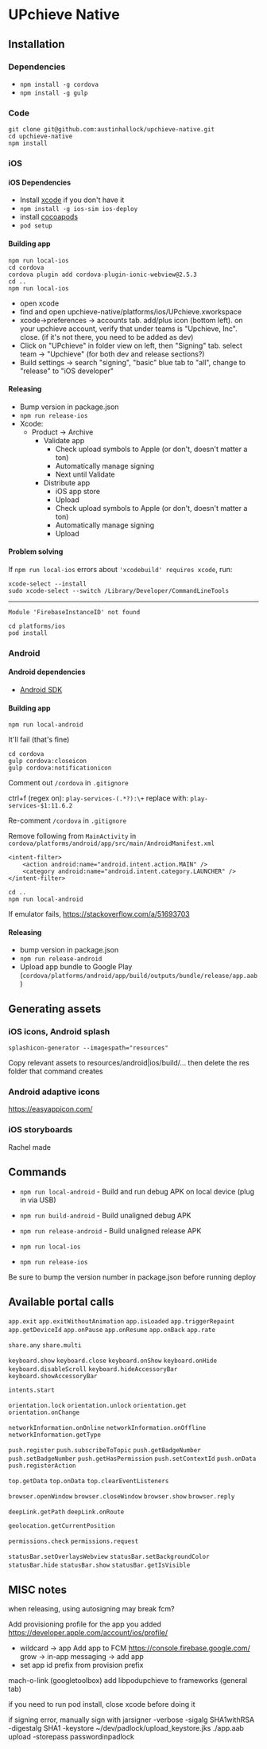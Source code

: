 # UPchieve Native

## Installation
### Dependencies
- `npm install -g cordova`
- `npm install -g gulp`

### Code
```
git clone git@github.com:austinhallock/upchieve-native.git
cd upchieve-native
npm install
```

### iOS
#### iOS Dependencies
- Install [xcode](https://apps.apple.com/us/app/xcode/id497799835?mt=12) if you don't have it
- `npm install -g ios-sim ios-deploy`
- install [cocoapods](https://guides.cocoapods.org/using/getting-started)
- `pod setup`

#### Building app

```
npm run local-ios
cd cordova
cordova plugin add cordova-plugin-ionic-webview@2.5.3
cd ..
npm run local-ios
```

- open xcode
- find and open upchieve-native/platforms/ios/UPchieve.xworkspace
- xcode->preferences -> accounts tab. add/plus icon (bottom left). on your upchieve account, verify that under teams is "Upchieve, Inc". close. (if it's not there, you need to be added as dev)
- Click on "UPchieve" in folder view on left, then "Signing" tab. select team -> "Upchieve" (for both dev and release sections?)
- Build settings -> search "signing", "basic" blue tab to "all", change to "release" to "iOS developer"

#### Releasing
- Bump version in package.json
- `npm run release-ios`
- Xcode:
  - Product -> Archive
    - Validate app
      - Check upload symbols to Apple (or don't, doesn't matter a ton)
      - Automatically manage signing
      - Next until Validate
    - Distribute app
      - iOS app store
      - Upload
      - Check upload symbols to Apple (or don't, doesn't matter a ton)
      - Automatically manage signing
      - Upload

#### Problem solving
If `npm run local-ios` errors about `'xcodebuild' requires xcode`, run:
```
xcode-select --install
sudo xcode-select --switch /Library/Developer/CommandLineTools
```
---
`Module 'FirebaseInstanceID' not found`
```
cd platforms/ios
pod install
```


### Android
#### Android dependencies
- [Android SDK](https://developer.android.com/sdk/installing/index.html)

#### Building app
```
npm run local-android
```

It'll fail (that's fine)

```
cd cordova
gulp cordova:closeicon
gulp cordova:notificationicon
```

Comment out `/cordova` in `.gitignore`

ctrl+f (regex on): `play-services-(.*?):\+`
replace with: `play-services-$1:11.6.2`

Re-comment `/cordova` in `.gitignore`

Remove following from `MainActivity` in `cordova/platforms/android/app/src/main/AndroidManifest.xml`
```
<intent-filter>
    <action android:name="android.intent.action.MAIN" />
    <category android:name="android.intent.category.LAUNCHER" />
</intent-filter>
```

```
cd ..
npm run local-android
```

If emulator fails, https://stackoverflow.com/a/51693703

#### Releasing
- bump version in package.json
- `npm run release-android`
- Upload app bundle to Google Play (`cordova/platforms/android/app/build/outputs/bundle/release/app.aab`)

## Generating assets
### iOS icons, Android splash
```
splashicon-generator --imagespath="resources"
```

Copy relevant assets to resources/android|ios/build/... then delete the res folder that command creates

### Android adaptive icons
https://easyappicon.com/

### iOS storyboards
Rachel made

## Commands

  - `npm run local-android` - Build and run debug APK on local device (plug in via USB)
  - `npm run build-android` - Build unaligned debug APK
  - `npm run release-android` - Build unaligned release APK

  - `npm run local-ios`
  - `npm run release-ios`

Be sure to bump the version number in package.json before running deploy

## Available portal calls
 `app.exit`
 `app.exitWithoutAnimation`
 `app.isLoaded`
 `app.triggerRepaint`
 `app.getDeviceId`
 `app.onPause`
 `app.onResume`
 `app.onBack`
 `app.rate`

 `share.any`
 `share.multi`

 `keyboard.show`
 `keyboard.close`
 `keyboard.onShow`
 `keyboard.onHide`
 `keyboard.disableScroll`
 `keyboard.hideAccessoryBar`
 `keyboard.showAccessoryBar`

 `intents.start`

 `orientation.lock`
 `orientation.unlock`
 `orientation.get`
 `orientation.onChange`

 `networkInformation.onOnline`
 `networkInformation.onOffline`
 `networkInformation.getType`

 `push.register`
 `push.subscribeToTopic`
 `push.getBadgeNumber`
 `push.setBadgeNumber`
 `push.getHasPermission`
 `push.setContextId`
 `push.onData`
 `push.registerAction`

 `top.getData`
 `top.onData`
 `top.clearEventListeners`

 `browser.openWindow`
 `browser.closeWindow`
 `browser.show`
 `browser.reply`

 `deepLink.getPath`
 `deepLink.onRoute`

 `geolocation.getCurrentPosition`

 `permissions.check`
 `permissions.request`

 `statusBar.setOverlaysWebview`
 `statusBar.setBackgroundColor`
 `statusBar.hide`
 `statusBar.show`
 `statusBar.getIsVisible`

## MISC notes
when releasing, using autosigning may break fcm?

Add provisioning profile for the app you added https://developer.apple.com/account/ios/profile/
  - wildcard -> app
Add app to FCM https://console.firebase.google.com/ grow -> in-app messaging -> add app
  - set app id prefix from provision prefix

mach-o-link (googletoolbox) add libpodupchieve to frameworks (general tab)

if you need to run pod install, close xcode before doing it


if signing error, manually sign with
jarsigner -verbose -sigalg SHA1withRSA -digestalg SHA1 -keystore ~/dev/padlock/upload_keystore.jks ./app.aab upload -storepass passwordinpadlock
